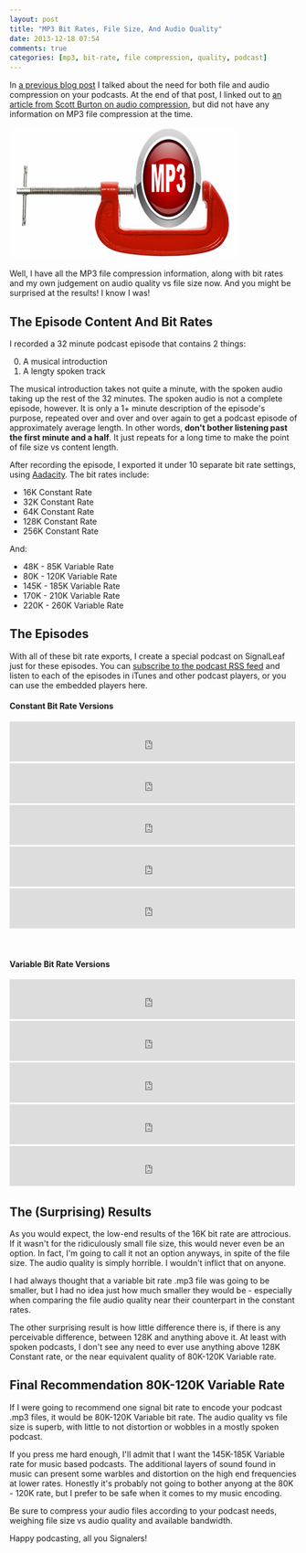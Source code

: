 ```yaml
---
layout: post
title: "MP3 Bit Rates, File Size, And Audio Quality"
date: 2013-12-18 07:54
comments: true
categories: [mp3, bit-rate, file compression, quality, podcast]
---
```


In [a previous blog post](/blog/2013/12/10/audio-vs-file-compression/)
I talked about the need for both file and audio compression
on your podcasts. At the end of that post, I linked out to
[an article from Scott Burton on audio compression](https://gist.github.com/scottburton11/3222152),
but did not have any information on MP3 file compression at
the time.

![](/images/blog_posts/c-clamp-mp3.png)

Well, I have all the MP3 file compression information, along with
bit rates and my own judgement on audio quality vs file size now.
And you might be surprised at the results! I know I was!

<!-- more -->

## The Episode Content And Bit Rates

I recorded a 32 minute podcast episode that contains 2 things:

0. A musical introduction
0. A lengty spoken track

The musical introduction takes not quite a minute, with the
spoken audio taking up the rest of the 32 minutes. The spoken
audio is not a complete episode, however. It is only a 1+ 
minute description of the episode's purpose, repeated over
and over and over again to get a podcast episode of 
approximately average length. In other words, **don't bother
listening past the first minute and a half**. It just repeats
for a long time to make the point of file size vs content 
length.

After recording the episode, I exported it under 10
separate bit rate settings, using [Aadacity](http://audacity.sourceforge.net/).
The bit rates include:

* 16K Constant Rate
* 32K Constant Rate
* 64K Constant Rate
* 128K Constant Rate
* 256K Constant Rate

And:

* 48K - 85K Variable Rate
* 80K - 120K Variable Rate
* 145K - 185K Variable Rate
* 170K - 210K Variable Rate
* 220K - 260K Variable Rate

## The Episodes

With all of these bit rate exports, I create a special
podcast on SignalLeaf just for these episodes. You can
[subscribe to the podcast RSS feed](http://www.signalleaf.com/podcasts/52b10a635b56000200000011/rss)
and listen to each of the episodes in iTunes and other
podcast players, or you can use the embedded players here.

#### Constant Bit Rate Versions

<iframe src="http://www.signalleaf.com/embed/52b10a635b56000200000011/52b10ade4cacd40200000050/" width="500" height="70" frameborder="0"></iframe>

<iframe src="http://www.signalleaf.com/embed/52b10a635b56000200000011/52b10cf04cacd40200000051/" width="500" height="70" frameborder="0"></iframe>

<iframe src="http://www.signalleaf.com/embed/52b10a635b56000200000011/52b10d824cacd40200000053/" width="500" height="70" frameborder="0"></iframe>

<iframe src="http://www.signalleaf.com/embed/52b10a635b56000200000011/52b10e6e5b56000200000017/" width="500" height="70" frameborder="0"></iframe>

<iframe src="http://www.signalleaf.com/embed/52b10a635b56000200000011/52b110185b56000200000018/" width="500" height="70" frameborder="0"></iframe>

<p>&nbsp;</p>

#### Variable Bit Rate Versions

<iframe src="http://www.signalleaf.com/embed/52b10a635b56000200000011/52b111a44cacd40200000059/" width="500" height="70" frameborder="0"></iframe>

<iframe src="http://www.signalleaf.com/embed/52b10a635b56000200000011/52b115e44cacd4020000005a/" width="500" height="70" frameborder="0"></iframe>

<iframe src="http://www.signalleaf.com/embed/52b10a635b56000200000011/52b117d94cacd4020000005c/" width="500" height="70" frameborder="0"></iframe>

<iframe src="http://www.signalleaf.com/embed/52b10a635b56000200000011/52b119354cacd4020000005e/" width="500" height="70" frameborder="0"></iframe>

<iframe src="http://www.signalleaf.com/embed/52b10a635b56000200000011/52b11a315b56000200000022/" width="500" height="70" frameborder="0"></iframe>

## The (Surprising) Results

As you would expect, the low-end results of the 16K bit rate
are attrocious. If it wasn't for the ridiculously small
file size, this would never even be an option. In fact, I'm
going to call it not an option anyways, in spite of the file
size. The audio quality is simply horrible. I wouldn't inflict
that on anyone.

I had always thought that a variable bit rate .mp3 file was going
to be smaller, but I had no idea just how much smaller they
would be - especially when comparing the file audio quality 
near their counterpart in the constant rates. 

The other surprising result is how little difference there is,
if there is any perceivable difference, between 128K and 
anything above it. At least with spoken podcasts, I don't see
any need to ever use anything above 128K Constant rate, or
the near equivalent quality of 80K-120K Variable rate.

## Final Recommendation 80K-120K Variable Rate

If I were going to recommend one signal bit rate to encode
your podcast .mp3 files, it would be 80K-120K Variable bit
rate. The audio quality vs file size is superb, with little
to not distortion or wobbles in a mostly spoken podcast.

If you press me hard enough, I'll admit that I want the
145K-185K Variable rate for music based podcasts. The additional
layers of sound found in music can present some warbles
and distortion on the high end frequencies at lower rates.
Honestly it's probably not going to bother anyong at the
80K - 120K rate, but I prefer to be safe when it comes to
my music encoding.

Be sure to compress your audio files according to your
podcast needs, weighing file size vs audio quality and 
available bandwidth.

Happy podcasting, all you Signalers!
